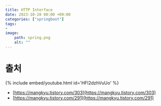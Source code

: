 ```yaml
---
title: HTTP Interface
date: 2023-10-28 00:00 +09:00
categories: ["springboot"]
tags: 
- 
image:
    path: spring.png
    alt: ""
---
```





# 출처

{% include embed/youtube.html id='HFl2dzhVuUo' %}

- [https://mangkyu.tistory.com/303](https://mangkyu.tistory.com/303)
- [https://mangkyu.tistory.com/291](https://mangkyu.tistory.com/291)

